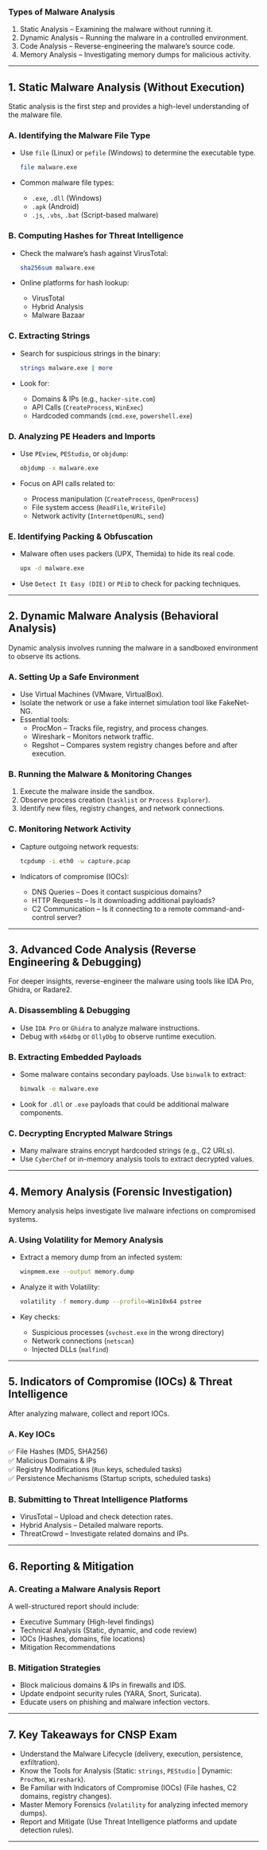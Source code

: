 





### Types of Malware Analysis

1. Static Analysis – Examining the malware without running it.
2. Dynamic Analysis – Running the malware in a controlled environment.
3. Code Analysis – Reverse-engineering the malware’s source code.
4. Memory Analysis – Investigating memory dumps for malicious activity.

---

## 1. Static Malware Analysis (Without Execution)

Static analysis is the first step and provides a high-level understanding of the malware file.

### A. Identifying the Malware File Type

- Use `file` (Linux) or `pefile` (Windows) to determine the executable type.
    
    ```sh
    file malware.exe
    ```
    
- Common malware file types:
    - `.exe`, `.dll` (Windows)
    - `.apk` (Android)
    - `.js`, `.vbs`, `.bat` (Script-based malware)

### B. Computing Hashes for Threat Intelligence

- Check the malware’s hash against VirusTotal:
    
    ```sh
    sha256sum malware.exe
    ```
    
- Online platforms for hash lookup:
    - VirusTotal
    - Hybrid Analysis
    - Malware Bazaar

### C. Extracting Strings

- Search for suspicious strings in the binary:
    
    ```sh
    strings malware.exe | more
    ```
    
- Look for:
    - Domains & IPs (e.g., `hacker-site.com`)
    - API Calls (`CreateProcess`, `WinExec`)
    - Hardcoded commands (`cmd.exe`, `powershell.exe`)

### D. Analyzing PE Headers and Imports

- Use `PEview`, `PEStudio`, or `objdump`:
    
    ```sh
    objdump -x malware.exe
    ```
    
- Focus on API calls related to:
    - Process manipulation (`CreateProcess`, `OpenProcess`)
    - File system access (`ReadFile`, `WriteFile`)
    - Network activity (`InternetOpenURL`, `send`)

### E. Identifying Packing & Obfuscation

- Malware often uses packers (UPX, Themida) to hide its real code.
    
    ```sh
    upx -d malware.exe
    ```
    
- Use `Detect It Easy (DIE)` or `PEiD` to check for packing techniques.

---

## 2. Dynamic Malware Analysis (Behavioral Analysis)

Dynamic analysis involves running the malware in a sandboxed environment to observe its actions.

### A. Setting Up a Safe Environment

- Use Virtual Machines (VMware, VirtualBox).
- Isolate the network or use a fake internet simulation tool like FakeNet-NG.
- Essential tools:
    - ProcMon – Tracks file, registry, and process changes.
    - Wireshark – Monitors network traffic.
    - Regshot – Compares system registry changes before and after execution.

### B. Running the Malware & Monitoring Changes

1. Execute the malware inside the sandbox.
2. Observe process creation (`tasklist` or `Process Explorer`).
3. Identify new files, registry changes, and network connections.

### C. Monitoring Network Activity

- Capture outgoing network requests:
    
    ```sh
    tcpdump -i eth0 -w capture.pcap
    ```
    
- Indicators of compromise (IOCs):
    - DNS Queries – Does it contact suspicious domains?
    - HTTP Requests – Is it downloading additional payloads?
    - C2 Communication – Is it connecting to a remote command-and-control server?

---

## 3. Advanced Code Analysis (Reverse Engineering & Debugging)

For deeper insights, reverse-engineer the malware using tools like IDA Pro, Ghidra, or Radare2.

### A. Disassembling & Debugging

- Use `IDA Pro` or `Ghidra` to analyze malware instructions.
- Debug with `x64dbg` or `OllyDbg` to observe runtime execution.

### B. Extracting Embedded Payloads

- Some malware contains secondary payloads. Use `binwalk` to extract:
    
    ```sh
    binwalk -e malware.exe
    ```
    
- Look for `.dll` or `.exe` payloads that could be additional malware components.

### C. Decrypting Encrypted Malware Strings

- Many malware strains encrypt hardcoded strings (e.g., C2 URLs).
- Use `CyberChef` or in-memory analysis tools to extract decrypted values.

---

## 4. Memory Analysis (Forensic Investigation)

Memory analysis helps investigate live malware infections on compromised systems.

### A. Using Volatility for Memory Analysis

- Extract a memory dump from an infected system:
    
    ```sh
    winpmem.exe --output memory.dump
    ```
    
- Analyze it with Volatility:
    
    ```sh
    volatility -f memory.dump --profile=Win10x64 pstree
    ```
    
- Key checks:
    - Suspicious processes (`svchost.exe` in the wrong directory)
    - Network connections (`netscan`)
    - Injected DLLs (`malfind`)

---

## 5. Indicators of Compromise (IOCs) & Threat Intelligence

After analyzing malware, collect and report IOCs.

### A. Key IOCs

✅ File Hashes (MD5, SHA256)  
✅ Malicious Domains & IPs  
✅ Registry Modifications (`Run` keys, scheduled tasks)  
✅ Persistence Mechanisms (Startup scripts, scheduled tasks)

### B. Submitting to Threat Intelligence Platforms

- VirusTotal – Upload and check detection rates.
- Hybrid Analysis – Detailed malware reports.
- ThreatCrowd – Investigate related domains and IPs.

---

## 6. Reporting & Mitigation

### A. Creating a Malware Analysis Report

A well-structured report should include:

- Executive Summary (High-level findings)
- Technical Analysis (Static, dynamic, and code review)
- IOCs (Hashes, domains, file locations)
- Mitigation Recommendations

### B. Mitigation Strategies

- Block malicious domains & IPs in firewalls and IDS.
- Update endpoint security rules (YARA, Snort, Suricata).
- Educate users on phishing and malware infection vectors.

---

## 7. Key Takeaways for CNSP Exam

- Understand the Malware Lifecycle (delivery, execution, persistence, exfiltration).
- Know the Tools for Analysis (Static: `strings`, `PEStudio` | Dynamic: `ProcMon`, `Wireshark`).
- Be Familiar with Indicators of Compromise (IOCs) (File hashes, C2 domains, registry changes).
- Master Memory Forensics (`Volatility` for analyzing infected memory dumps).
- Report and Mitigate (Use Threat Intelligence platforms and update detection rules).

---
